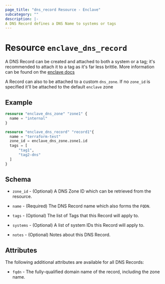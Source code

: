 ```yaml
---
page_title: "dns_record Resource - Enclave"
subcategory: ""
description: |-
A DNS Record defines a DNS Name to systems or tags
---
```


# Resource `enclave_dns_record`

A DNS Record can be created and attached to both a system or a tag; it's recommended to attach it to a tag as it's far less brittle. More information can be found on the [enclave docs](https://docs.enclave.io/management/dns/#adding-a-dns-record)

A Record can also to be attached to a custom `dns_zone`. If no `zone_id` is specified it'll be attached to the default `enclave` zone

## Example

```terraform
resource "enclave_dns_zone" "zone1" {
  name = "internal"
}

resource "enclave_dns_record" "record1"{
  name = "terraform-test"
  zone_id = enclave_dns_zone.zone1.id
  tags = [
      "tag1",
      "tag2-dns"
  ]
}
```

## Schema

- `zone_id` - (Optional) A DNS Zone ID which can be retrieved from the resource.

- `name` - (Required) The DNS Record name which also forms the `FQDN`.

- `tags` - (Optional) The list of Tags that this Record will apply to.

- `systems` - (Optional) A list of system IDs this Record will apply to.

- `notes` - (Optional) Notes about this DNS Record.

## Attributes

The following additional attributes are available for all DNS Records:

- `fqdn` - The fully-qualified domain name of the record, including the zone name.
